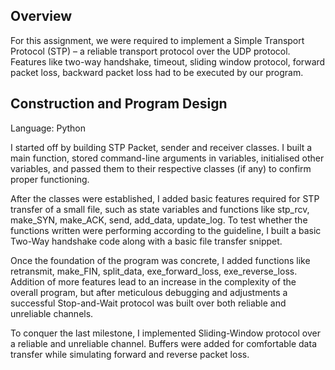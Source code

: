 ## Overview
For this assignment, we were required to implement a Simple Transport Protocol (STP) – a reliable transport protocol over the UDP protocol. Features like two-way handshake, timeout, sliding window protocol, forward packet loss, backward packet loss had to be executed by our program. 

## Construction and Program Design
Language: Python

I started off by building STP Packet, sender and receiver classes. I built a main function, stored command-line arguments in variables, initialised other variables, and passed them to their respective classes (if any) to confirm proper functioning. 

After the classes were established, I added basic features required for STP transfer of a small file, such as state variables and functions like stp_rcv, make_SYN, make_ACK, send, add_data, update_log. To test whether the functions written were performing according to the guideline, I built a basic Two-Way handshake code along with a basic file transfer snippet. 

Once the foundation of the program was concrete, I added functions like retransmit, make_FIN, split_data, exe_forward_loss, exe_reverse_loss. 
Addition of more features lead to an increase in the complexity of the overall program, but after meticulous debugging and adjustments a successful Stop-and-Wait protocol was built over both reliable and unreliable channels.

To conquer the last milestone, I implemented Sliding-Window protocol over a reliable and unreliable channel. Buffers  were added for comfortable data transfer while simulating forward and reverse packet loss.

